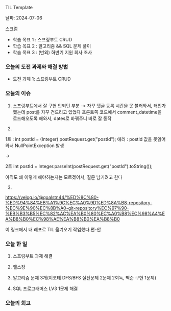 TIL Template

날짜: 2024-07-06

스크럼
- 학습 목표 1 : 스프링부트 CRUD 
- 학습 목표 2 : 알고리즘 && SQL 문제 풀이
- 학습 목표 3 : (번외) 하반기 지원 회사 조사

### 오늘의 도전 과제와 해결 방법
- 도전 과제 1: 스프링부트 CRUD

### 오늘의 이슈

1. 스프링부트에서 잘 구현 안되던 부분 
-> 자꾸 댓글 등록 시간을 못 불러와서, 왜인가 했는데 post를 자꾸 건드리고 있었다
프론트쪽 코드에서 comment_datetime을 로드해오도록 해와서, dates로 바꿔주니 바로 잘 동작

2. 
1트 :  int postId = (Integer) postRequest.get("postId"); 
에러 : postId 값을 못읽어와서 NullPointException 발생

-> 

2트 int postId = Integer.parseInt(postRequest.get("postId").toString());

아직도 왜 이렇게 해야하는지는 모르겠어서, 질문 남기려고 한다

3. 
https://velog.io/@qoalstn44/%ED%8C%80-%ED%94%84%EB%A1%9C%EC%A0%9D%ED%8A%B8-repository-%EC%9E%90%EC%8B%A0-git-repository%EC%97%90-%EB%B3%B5%EC%82%AC%EA%B0%80%EC%A0%B8%EC%98%A4%EA%B8%B0%EC%98%AE%EA%B8%B0%EA%B8%B0

이 링크에서 내 레포로 TIL 옮겨오기 작업했다.편-안
### 오늘 한 일

1. 스프링부트 과제 해결

2. 헬스장

3. 알고리즘 문제 3개(이코테 DFS/BFS 실전문제 2문제 2회독, 백준 구현 1문제)

4. SQL 프로그래머스 LV3 1문제 해결


### 오늘의 회고


